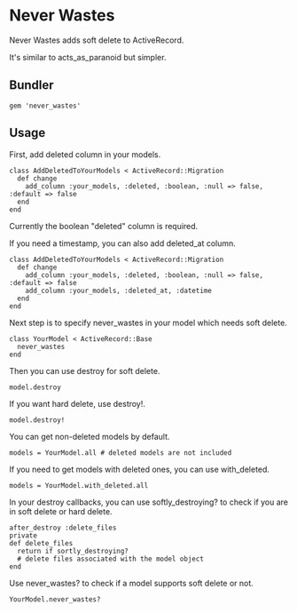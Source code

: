 # Never Wastes

Never Wastes adds soft delete to ActiveRecord.

It's similar to acts_as_paranoid but simpler. 

## Bundler

    gem 'never_wastes'

## Usage

First, add deleted column in your models.

    class AddDeletedToYourModels < ActiveRecord::Migration
      def change
        add_column :your_models, :deleted, :boolean, :null => false, :default => false
      end
    end

Currently the boolean "deleted" column is required.

If you need a timestamp, you can also add deleted_at column.

    class AddDeletedToYourModels < ActiveRecord::Migration
      def change
        add_column :your_models, :deleted, :boolean, :null => false, :default => false
        add_column :your_models, :deleted_at, :datetime
      end
    end

Next step is to specify never_wastes in your model which needs soft delete.

    class YourModel < ActiveRecord::Base
      never_wastes
    end

Then you can use destroy for soft delete.

    model.destroy

If you want hard delete, use destroy!.

    model.destroy!

You can get non-deleted models by default.

    models = YourModel.all # deleted models are not included

If you need to get models with deleted ones, you can use with_deleted.

    models = YourModel.with_deleted.all

In your destroy callbacks, you can use softly_destroying? to check if you are in soft delete or hard delete.

    after_destroy :delete_files
    private
    def delete_files
      return if sortly_destroying?
      # delete files associated with the model object
    end

Use never_wastes? to check if a model supports soft delete or not.

    YourModel.never_wastes?

